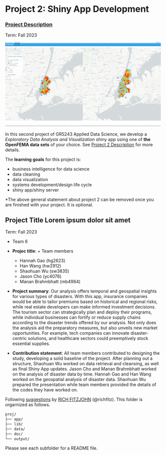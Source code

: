 # Project 2: Shiny App Development

### [Project Description](doc/project2_desc.md)

Term: Fall 2023

![screenshot](doc/figs/map.jpg)

In this second project of GR5243 Applied Data Science, we develop a *Exploratory Data Analysis and Visualization* shiny app using one of **the OpenFEMA data sets** of your choice. See [Project 2 Description](doc/project2_desc.md) for more details.  

The **learning goals** for this project is:

- business intelligence for data science
- data cleaning
- data visualization
- systems development/design life cycle
- shiny app/shiny server

*The above general statement about project 2 can be removed once you are finished with your project. It is optional.

## Project Title Lorem ipsum dolor sit amet
Term: Fall 2023

+ Team 6
+ **Projec title**: + Team members
	+ Hannah Gao (hg2623)
	+ Han Wang (hw2912)
	+ Shaohuan Wu (sw3835)
	+ Jason Cho (yc4076)
	+ Manan Brahmbhatt (mb4984)

+ **Project summary**: Our analysis offers temporal and geospatial insights for various types of disasters. With this app, insurance companies would be able to tailor premiums based on historical and regional risks, while real estate developers can make informed investment decisions. The tourism sector can strategically plan and deploy their programs, while individual businesses can fortify or reduce supply chains according to the disaster trends offered by our analysis. Not only does the analysis aid the preparatory measures, but also unveils new market opportunities. For example, tech companies can innovate disaster-centric solutions, and healthcare sectors could preemptively stock essential supplies.

+ **Contribution statement**: All team members contributed to designing the study, developing a solid baseline of the project. After planning out a structure, Shaohuan Wu worked on data retrieval and cleansing, as well as final Shiny App updates. Jason Cho and Manan Brahmbhatt worked on the analysis of disaster data by time. Hannah Gao and Han Wang worked on the geospatial analysis of disaster data. Shaohuan Wu prepared the presentation while team members provided the details of the codes they have worked on.

Following [suggestions](http://nicercode.github.io/blog/2013-04-05-projects/) by [RICH FITZJOHN](http://nicercode.github.io/about/#Team) (@richfitz). This folder is orgarnized as follows.

```
proj/
├── app/
├── lib/
├── data/
├── doc/
└── output/
```

Please see each subfolder for a README file.

